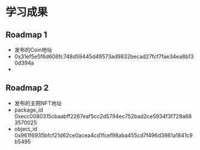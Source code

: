 # 学习成果

## Roadmap 1
- 发布的Coin地址
- 0x31ef5e5f6d606fc748d59445d49573ad9832becad27fcf7fae34ea8b130d394a
- 
## Roadmap 2
- 发布的主网NFT地址
- package_id 0xecc0080315cbaabff2267eaf5cc2d5794ec752bad2ce5934f3f729a683570025
- object_id 0x961f6935bfcf21d62ce0acea4cd1fcef98aba455cd7f496d3861a1841c9b5495